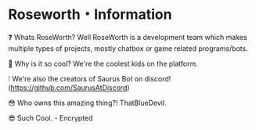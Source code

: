 # Roseworth・Information
❓ Whats RoseWorth? Well RoseWorth is a development team which makes multiple types of projects, mostly chatbox or game related programs/bots.

🤔 Why is it so cool? We're the coolest kids on the platform.

❕ We're also the creators of Saurus Bot on discord! (https://github.com/SaurusAtDiscord)

😳 Who owns this amazing thing?! ThatBlueDevil.

😎 Such Cool. - Encrypted
